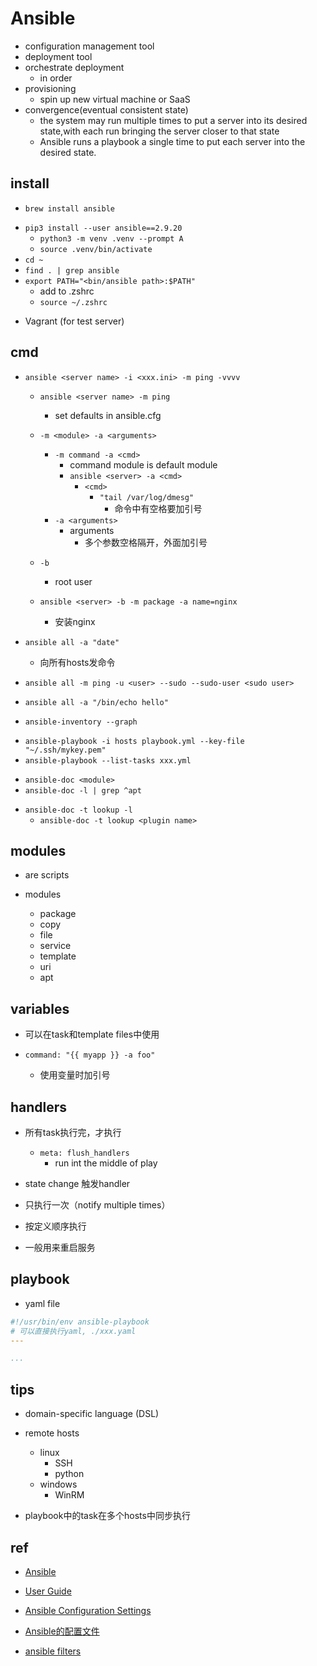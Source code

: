 # Ansible

+ configuration management tool
+ deployment tool
+ orchestrate deployment
    + in order
+ provisioning
    + spin up new virtual machine or SaaS
+ convergence(eventual consistent state)
    + the system may run multiple times to put a server into its desired state,with each run bringing the server closer to that state
    + Ansible runs a playbook a single time to put each server into the desired state.

## install
<!-- mac -->
+ `brew install ansible`
<!-- linux -->
+ `pip3 install --user ansible==2.9.20`
    + `python3 -m venv .venv --prompt A`
    + `source .venv/bin/activate`
+ `cd ~`
+ `find . | grep ansible`
+ `export PATH="<bin/ansible path>:$PATH"`
    + add to .zshrc
    + `source ~/.zshrc`

<!-- test -->
+ Vagrant (for test server)


## cmd
+ `ansible <server name> -i <xxx.ini> -m ping -vvvv`
    + `ansible <server name> -m ping`
        + set defaults in ansible.cfg
    + `-m <module> -a <arguments>`
        + `-m command -a <cmd>`
            + command module is default module
            + `ansible <server> -a <cmd>`
                + `<cmd>`
                    + `"tail /var/log/dmesg"`
                        + 命令中有空格要加引号
        + `-a <arguments>`
            + arguments
                + 多个参数空格隔开，外面加引号

    + `-b`
        + root user
    + `ansible <server> -b -m package -a name=nginx`
        + 安装nginx

<!-- all -->
+ `ansible all -a "date"`
    + 向所有hosts发命令

+ `ansible all -m ping -u <user> --sudo --sudo-user <sudo user>`
+ `ansible all -a "/bin/echo hello"`

<!-- inventory -->
+ `ansible-inventory --graph`

<!-- playbook -->
+ `ansible-playbook -i hosts playbook.yml --key-file "~/.ssh/mykey.pem"`
+ `ansible-playbook --list-tasks xxx.yml`

<!-- module -->
+ `ansible-doc <module>`
+ `ansible-doc -l | grep ^apt`

<!-- lookup -->
+ `ansible-doc -t lookup -l`
    + `ansible-doc -t lookup <plugin name>`

## modules

+ are scripts

+ modules
    + package
    + copy
    + file
    + service
    + template
    + uri
    + apt

## variables

+ 可以在task和template files中使用

+ `command: "{{ myapp }} -a foo"`
    + 使用变量时加引号

## handlers

+ 所有task执行完，才执行
    + `meta: flush_handlers`
        + run int the middle of play

+ state change 触发handler

+ 只执行一次（notify multiple times）

+ 按定义顺序执行

+ 一般用来重启服务



## playbook

+ yaml file
```yaml
#!/usr/bin/env ansible-playbook
# 可以直接执行yaml, ./xxx.yaml
---

...
```



## tips

+ domain-specific language (DSL)

+ remote hosts
    + linux
        + SSH
        + python
    + windows
        + WinRM

+ playbook中的task在多个hosts中同步执行

## ref
<!-- docs -->
+ [Ansible](https://ansible-tran.readthedocs.io/en/latest/docs/intro.html)
+ [User Guide](https://docs.ansible.com/ansible/latest/user_guide/index.html#getting-started)

+ [Ansible Configuration Settings](https://docs.ansible.com/ansible/latest/reference_appendices/config.html)
+ [Ansible的配置文件](https://ansible-tran.readthedocs.io/en/latest/docs/intro_configuration.html)
+ [ansible filters](https://github.com/ansiblebook/ansible-filter-plugins)